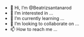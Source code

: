 - 👋 Hi, I’m @Beatrizsantanarod
- 👀 I’m interested in ...
- 🌱 I’m currently learning ...
- 💞️ I’m looking to collaborate on ...
- 📫 How to reach me ...

<!---
Beatrizsantanarod/Beatrizsantanarod is a ✨ special ✨ repository because its `README.md` (this file) appears on your GitHub profile.
You can click the Preview link to take a look at your changes.
--->
